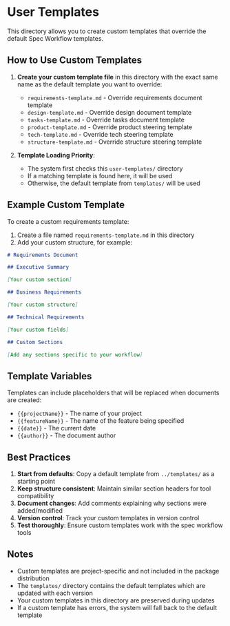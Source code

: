 # User Templates

This directory allows you to create custom templates that override the default Spec Workflow templates.

## How to Use Custom Templates

1. **Create your custom template file** in this directory with the exact same name as the default template you want to override:

   - `requirements-template.md` - Override requirements document template
   - `design-template.md` - Override design document template
   - `tasks-template.md` - Override tasks document template
   - `product-template.md` - Override product steering template
   - `tech-template.md` - Override tech steering template
   - `structure-template.md` - Override structure steering template

2. **Template Loading Priority**:
   - The system first checks this `user-templates/` directory
   - If a matching template is found here, it will be used
   - Otherwise, the default template from `templates/` will be used

## Example Custom Template

To create a custom requirements template:

1. Create a file named `requirements-template.md` in this directory
2. Add your custom structure, for example:

```markdown
# Requirements Document

## Executive Summary

[Your custom section]

## Business Requirements

[Your custom structure]

## Technical Requirements

[Your custom fields]

## Custom Sections

[Add any sections specific to your workflow]
```

## Template Variables

Templates can include placeholders that will be replaced when documents are created:

- `{{projectName}}` - The name of your project
- `{{featureName}}` - The name of the feature being specified
- `{{date}}` - The current date
- `{{author}}` - The document author

## Best Practices

1. **Start from defaults**: Copy a default template from `../templates/` as a starting point
2. **Keep structure consistent**: Maintain similar section headers for tool compatibility
3. **Document changes**: Add comments explaining why sections were added/modified
4. **Version control**: Track your custom templates in version control
5. **Test thoroughly**: Ensure custom templates work with the spec workflow tools

## Notes

- Custom templates are project-specific and not included in the package distribution
- The `templates/` directory contains the default templates which are updated with each version
- Your custom templates in this directory are preserved during updates
- If a custom template has errors, the system will fall back to the default template
